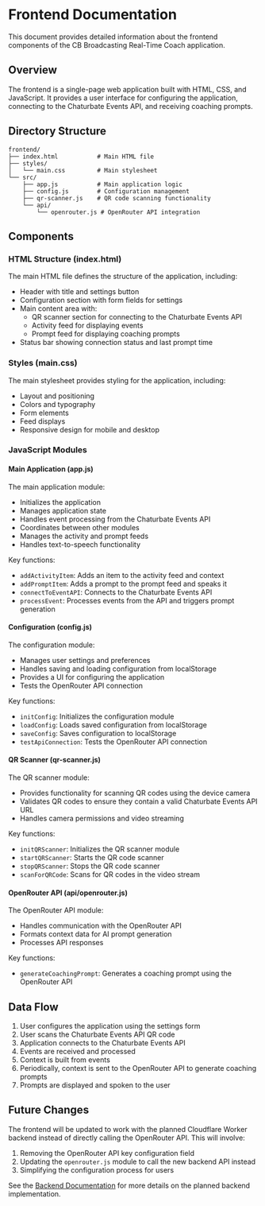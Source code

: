 # Frontend Documentation

This document provides detailed information about the frontend components of the CB Broadcasting Real-Time Coach application.

## Overview

The frontend is a single-page web application built with HTML, CSS, and JavaScript. It provides a user interface for configuring the application, connecting to the Chaturbate Events API, and receiving coaching prompts.

## Directory Structure

```
frontend/
├── index.html           # Main HTML file
├── styles/
│   └── main.css         # Main stylesheet
└── src/
    ├── app.js           # Main application logic
    ├── config.js        # Configuration management
    ├── qr-scanner.js    # QR code scanning functionality
    └── api/
        └── openrouter.js # OpenRouter API integration
```

## Components

### HTML Structure (index.html)

The main HTML file defines the structure of the application, including:

- Header with title and settings button
- Configuration section with form fields for settings
- Main content area with:
  - QR scanner section for connecting to the Chaturbate Events API
  - Activity feed for displaying events
  - Prompt feed for displaying coaching prompts
- Status bar showing connection status and last prompt time

### Styles (main.css)

The main stylesheet provides styling for the application, including:

- Layout and positioning
- Colors and typography
- Form elements
- Feed displays
- Responsive design for mobile and desktop

### JavaScript Modules

#### Main Application (app.js)

The main application module:

- Initializes the application
- Manages application state
- Handles event processing from the Chaturbate Events API
- Coordinates between other modules
- Manages the activity and prompt feeds
- Handles text-to-speech functionality

Key functions:
- `addActivityItem`: Adds an item to the activity feed and context
- `addPromptItem`: Adds a prompt to the prompt feed and speaks it
- `connectToEventAPI`: Connects to the Chaturbate Events API
- `processEvent`: Processes events from the API and triggers prompt generation

#### Configuration (config.js)

The configuration module:

- Manages user settings and preferences
- Handles saving and loading configuration from localStorage
- Provides a UI for configuring the application
- Tests the OpenRouter API connection

Key functions:
- `initConfig`: Initializes the configuration module
- `loadConfig`: Loads saved configuration from localStorage
- `saveConfig`: Saves configuration to localStorage
- `testApiConnection`: Tests the OpenRouter API connection

#### QR Scanner (qr-scanner.js)

The QR scanner module:

- Provides functionality for scanning QR codes using the device camera
- Validates QR codes to ensure they contain a valid Chaturbate Events API URL
- Handles camera permissions and video streaming

Key functions:
- `initQRScanner`: Initializes the QR scanner module
- `startQRScanner`: Starts the QR code scanner
- `stopQRScanner`: Stops the QR code scanner
- `scanForQRCode`: Scans for QR codes in the video stream

#### OpenRouter API (api/openrouter.js)

The OpenRouter API module:

- Handles communication with the OpenRouter API
- Formats context data for AI prompt generation
- Processes API responses

Key functions:
- `generateCoachingPrompt`: Generates a coaching prompt using the OpenRouter API

## Data Flow

1. User configures the application using the settings form
2. User scans the Chaturbate Events API QR code
3. Application connects to the Chaturbate Events API
4. Events are received and processed
5. Context is built from events
6. Periodically, context is sent to the OpenRouter API to generate coaching prompts
7. Prompts are displayed and spoken to the user

## Future Changes

The frontend will be updated to work with the planned Cloudflare Worker backend instead of directly calling the OpenRouter API. This will involve:

1. Removing the OpenRouter API key configuration field
2. Updating the `openrouter.js` module to call the new backend API instead
3. Simplifying the configuration process for users

See the [Backend Documentation](backend.md) for more details on the planned backend implementation.
